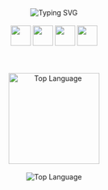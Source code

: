 
</samp>
</div>

<div align="center" width="100%">
  <img src="https://readme-typing-svg.demolab.com?font=Iosevka&color=f4cd7c&width=900&size=22&center=true&lines=I'm+from+Brazil;I'm+a+student+of+Software+engineering;I'm+also+a+Backend+Developer;Be+welcome!" alt="Typing SVG"/>
</div>
<div align="center" style="display: inline_block"><br>
  <a href="https://docs.oracle.com/en/java/"><img width="40" src="https://cdn.jsdelivr.net/gh/devicons/devicon@latest/icons/java/java-original.svg" /></a>
  <a href="https://docs.spring.io/spring-framework/reference/index.html"><img width="40" src="https://cdn.jsdelivr.net/gh/devicons/devicon@latest/icons/spring/spring-original.svg" /></a>
  <a href="https://learn.microsoft.com/en-us/dotnet/csharp/"><img width="40" src="https://cdn.jsdelivr.net/gh/devicons/devicon@latest/icons/csharp/csharp-original.svg" /></a>
  <a href="https://www.postgresql.org/docs/"><img width="40" src="https://cdn.jsdelivr.net/gh/devicons/devicon@latest/icons/postgresql/postgresql-original.svg" /></a>
</div>
<br>
 <br>
<br>
      
<div align="center">
 
  <img height=180 align="center" alt="Top Language" src="https://github-readme-stats.vercel.app/api/top-langs/?username=delsinx&layout=compact&font=Iosevka&langs_count=16&theme=ayu-mirage"/>
  <br>
  <br>
  <img align="center" alt="Top Language" src="http://github-profile-summary-cards.vercel.app/api/cards/profile-details?username=delsinx&theme=ayu_mirage"/>
</div>
